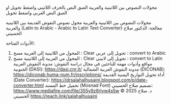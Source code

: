 محولات النصوص بين اللاتينية والعربية
الصق النص بالحرف اللاتيني واضغط تحويل
او الصق النص العربي واضغط تحويل

محولات النصوص بين اللاتينية والعربية
محول نصوص النقوش القديمة بين اللاتينية والعربية
(Latin to Arabic - Arabic to Latin Text Converter)
معالجة: الدكتور صلاح الحسيني

الأدوات المتاحة:
1. المحول من اللاتينية إلى العربية
مسح : Clear
تحويل إلى عربي : convert to Arabic
2. المحول من العربية إلى اللاتينية
مسح : Clear
تحويل إلى لاتيني : convert to Latin
مواقع وأدوات مهمة للباحثين في مجال دراسة النقوش:
مدونة النقوش العربية الجنوبية (DASI):
https://dasi.cnr.it/
مدونة النقوش العربية الشمالية (DICONAB):
https://diconab.huma-num.fr/inscriptions/
أداة تحويل التواريخ اليمنية القديمة (Date Converter):
https://drsalahalhusaini.blogspot.com/p/date-converter.html
تحميل خط المسند (Mosnad Font) تصميم صلاح الحسيني:
https://www.mediafire.com/file/355y9z6rlyw4s5w
© 2025 د. صلاح الحسيني
https://reach.link/salahalhusaini


